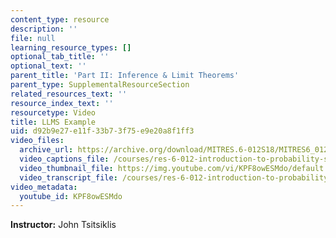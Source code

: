 ```yaml
---
content_type: resource
description: ''
file: null
learning_resource_types: []
optional_tab_title: ''
optional_text: ''
parent_title: 'Part II: Inference & Limit Theorems'
parent_type: SupplementalResourceSection
related_resources_text: ''
resource_index_text: ''
resourcetype: Video
title: LLMS Example
uid: d92b9e27-e11f-33b7-3f75-e9e20a8f1ff3
video_files:
  archive_url: https://archive.org/download/MITRES.6-012S18/MITRES6_012S18_L17-05_300k.mp4
  video_captions_file: /courses/res-6-012-introduction-to-probability-spring-2018/c42dab45b19b548da3147dea0e4df3c1_KPF8owESMdo.vtt
  video_thumbnail_file: https://img.youtube.com/vi/KPF8owESMdo/default.jpg
  video_transcript_file: /courses/res-6-012-introduction-to-probability-spring-2018/71c379aeb8216933cdebde24d4513228_KPF8owESMdo.pdf
video_metadata:
  youtube_id: KPF8owESMdo
---
```


**Instructor:** John Tsitsiklis